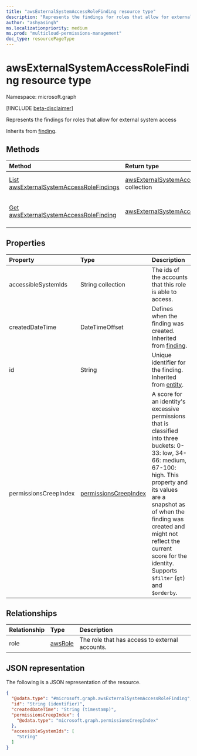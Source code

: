 ```yaml
---
title: "awsExternalSystemAccessRoleFinding resource type"
description: "Represents the findings for roles that allow for external system access"
author: "ashyasingh"
ms.localizationpriority: medium
ms.prod: "multicloud-permissions-management"
doc_type: resourcePageType
---
```


# awsExternalSystemAccessRoleFinding resource type

Namespace: microsoft.graph

[!INCLUDE [beta-disclaimer](../../includes/beta-disclaimer.md)]

Represents the findings for roles that allow for external system access

Inherits from [finding](../resources/finding.md).

## Methods
|Method|Return type|Description|
|:---|:---|:---|
|[List awsExternalSystemAccessRoleFindings](../api/awsexternalsystemaccessrolefinding-list.md)|[awsExternalSystemAccessRoleFinding](../resources/awsexternalsystemaccessrolefinding.md) collection|Get a list of the [awsExternalSystemAccessRoleFinding](../resources/awsexternalsystemaccessrolefinding.md) objects and their properties.|
|[Get awsExternalSystemAccessRoleFinding](../api/awsexternalsystemaccessrolefinding-get.md)|[awsExternalSystemAccessRoleFinding](../resources/awsexternalsystemaccessrolefinding.md)|Read the properties and relationships of an [awsExternalSystemAccessRoleFinding](../resources/awsexternalsystemaccessrolefinding.md) object.|


## Properties
|Property|Type|Description|
|:---|:---|:---|
|accessibleSystemIds|String collection|The ids of the accounts that this role is able to access.|
|createdDateTime|DateTimeOffset|Defines when the finding was created. Inherited from [finding](../resources/finding.md).|
|id|String|Unique identifier for the finding. Inherited from [entity](../resources/entity.md).|
|permissionsCreepIndex|[permissionsCreepIndex](../resources/permissionscreepindex.md)|A score for an identity's excessive permissions that is classified into three buckets: 0-33: low, 34-66: medium, 67-100: high. This property and its values are a snapshot as of when the finding was created and might not reflect the current score for the identity. Supports `$filter` (`gt`) and `$orderby`.|

## Relationships
|Relationship|Type|Description|
|:---|:---|:---|
|role|[awsRole](../resources/awsrole.md)|The role that has access to external accounts.|

## JSON representation
The following is a JSON representation of the resource.
<!-- {
  "blockType": "resource",
  "keyProperty": "id",
  "@odata.type": "microsoft.graph.awsExternalSystemAccessRoleFinding",
  "baseType": "microsoft.graph.finding",
  "openType": false
}
-->
``` json
{
  "@odata.type": "#microsoft.graph.awsExternalSystemAccessRoleFinding",
  "id": "String (identifier)",
  "createdDateTime": "String (timestamp)",
  "permissionsCreepIndex": {
    "@odata.type": "microsoft.graph.permissionsCreepIndex"
  },
  "accessibleSystemIds": [
    "String"
  ]
}
```

